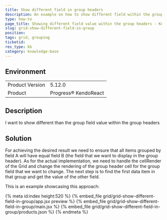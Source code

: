 ```yaml
---
title: Show different field in group headers
description: An example on how to show different field within the group header
type: how-to
page_title: Showing different field value within the group headers - KendoReact Grid
slug: grid-show-different-field-in-group
position:
tags: grid, grouping
ticketid: 
res_type: kb
category: knowledge-base
---
```

 
## Environment
<table>
	<tbody>
		<tr>
			<td>Product Version</td>
			<td>5.12.0</td>
		</tr>
		<tr>
			<td>Product</td>
			<td>Progress® KendoReact</td>
		</tr>
	</tbody>
</table>

## Description
I want to show different than the group field value within the group headers

## Solution
For achieving the desired result we need to ensure that all items grouped by field A will have equal field B (the field that we want to display in the group header). As for the actual implementation, we need to handle the cellRender of the Grid and change the rendering of the group header cell for the group field that we want to change. The next step is to find the first data item in that group and get the value of the other field.

This is an example showcasing this approach:

{% meta id:index height:520 %}
{% embed_file grid/grid-show-different-field-in-group/app.jsx preview %}
{% embed_file grid/grid-show-different-field-in-group/main.jsx %}
{% embed_file grid/grid-show-different-field-in-group/products.json %} 
{% endmeta %}